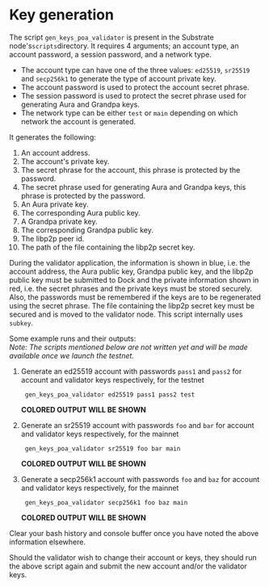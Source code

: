 # Key generation

The script `gen_keys_poa_validator` is present in the Substrate node's`scripts`directory. It requires 4 arguments; an account type, an account password, a session password, and a network type.

* The account type can have one of the three values: `ed25519`, `sr25519` and `secp256k1` to generate the type of account private key.
* The account password is used to protect the account secret phrase.
* The session password is used to protect the secret phrase used for generating Aura and Grandpa keys.
* The network type can be either `test` or `main` depending on which network the account is generated.

It generates the following:

1. An account address.
2. The account's private key.
3. The secret phrase for the account, this phrase is protected by the password.
4. The secret phrase used for generating Aura and Grandpa keys, this phrase is protected by the password.
5. An Aura private key.
6. The corresponding Aura public key.
7. A Grandpa private key.
8. The corresponding Grandpa public key.
9. The libp2p peer id.
10. The path of the file containing the libp2p secret key.

During the validator application, the information is shown in blue, i.e. the account address, the Aura public key, Grandpa public key, and the libp2p public key must be submitted to Dock and the private information shown in red, i.e. the secret phrases and the private keys must be stored securely. Also, the passwords must be remembered if the keys are to be regenerated using the secret phrase. The file containing the libp2p secret key must be secured and is moved to the validator node. This script internally uses `subkey`.

Some example runs and their outputs:  
_Note: The scripts mentioned below are not written yet and will be made available once we launch the testnet._

1. Generate an ed25519 account with passwords `pass1` and `pass2` for account and validator keys respectively, for the testnet

   ```text
    gen_keys_poa_validator ed25519 pass1 pass2 test
   ```

   **COLORED OUTPUT WILL BE SHOWN**  

2. Generate an sr25519 account with passwords `foo` and `bar` for account and validator keys respectively, for the mainnet

   ```text
    gen_keys_poa_validator sr25519 foo bar main
   ```

   **COLORED OUTPUT WILL BE SHOWN**

3. Generate a secp256k1 account with passwords `foo` and `baz` for account and validator keys respectively, for the mainnet

   ```text
    gen_keys_poa_validator secp256k1 foo baz main
   ```

   **COLORED OUTPUT WILL BE SHOWN**

Clear your bash history and console buffer once you have noted the above information elsewhere.

Should the validator wish to change their account or keys, they should run the above script again and submit the new account and/or the validator keys.

